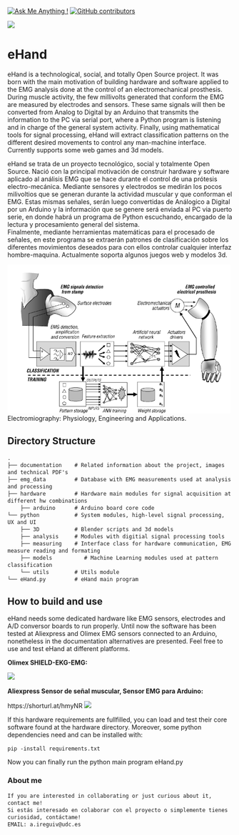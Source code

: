 [![Ask Me Anything !](https://img.shields.io/badge/Ask%20me-anything-1abc9c.svg)](https://www.linkedin.com/in/aireguivalcarcel/)
[![GitHub contributors](https://img.shields.io/badge/-contributors-blue)](https://github.com/aleir97/ehand/graphs/contributors/)

<html>
  <head>
    <img src="https://1000marcas.net/wp-content/uploads/2019/12/UDC-emblema.jpg" high="300" width="500" class="center">
  </head>
</html>


# eHand
eHand is a technological, social, and totally Open Source project. It was born with the main motivation of building hardware and software applied to the EMG analysis done at the control of an electromechanical prosthesis.
During muscle activity, the few millivolts generated that conform the EMG are measured by electrodes and sensors. These same signals will then be converted from Analog to Digital by an Arduino that transmits the information to the PC via serial port, where a Python program is listening and in charge of the general system activity.
Finally, using mathematical tools for signal processing, eHand will extract classification patterns on the different desired movements to control any man-machine interface. Currently supports some web games and 3d models.

eHand se trata de un proyecto tecnológico, social y totalmente Open Source. Nació con la principal motivación de construir hardware y software aplicado al análisis EMG que se hace durante el control de una prótesis electro-mecánica.
Mediante sensores y electrodos se medirán los pocos milivoltios que se generan durante la actividad muscular y que conforman el EMG. Estas mismas señales, serán luego convertidas de Análogico a Digital por un Arduino y la información que se genere será enviada al PC via puerto serie, en donde habrá un programa de Python escuchando, encargado de la lectura y procesamiento general del sistema.\
Finalmente, mediante herramientas matemáticas para el procesado de señales, en este programa se extraerán patrones de clasificación sobre los diferentes movimientos deseados para con ellos controlar cualquier interfaz hombre-maquina. Actualmente soporta algunos juegos web y modelos 3d. 


<html>
  <head>
    <img src="https://github.com/aleir97/eHand/blob/master/documentation/misce/prostheses_general_architecture.png" high="300" width="500" class="center">
	<figcaption> Electromiography: Physiology, Engineering and Applications. </figcaption>
  </head>
</html>

Directory Structure
------
    .
    ├── documentation    # Related information about the project, images and technical PDF's
    ├── emg_data         # Database with EMG measurements used at analysis and processing
    ├── hardware         # Hardware main modules for signal acquisition at different hw combinations
        ├── arduino      # Arduino board core code
    └── python           # System modules, high-level signal processing, UX and UI
        ├── 3D           # Blender scripts and 3d models 
        ├── analysis     # Modules with digitial signal processing tools 
        ├── measuring    # Interface class for hardware communication, EMG measure reading and formating
        ├── models      	# Machine Learning modules used at pattern classification 
        └── utils        # Utils module
    └── eHand.py         # eHand main program


How to build and use
------
eHand needs some dedicated hardware like EMG sensors, electrodes and A/D conversor boards to run properly. Until now the software has been tested at Aliexpress and Olimex EMG sensors connected to an Arduino, nonetheless in the documentation
alternatives are presented. Feel free to use and test eHand at different platforms.
 
**Olimex SHIELD-EKG-EMG:**
<html>
  <head>
    <img src="https://www.olimex.com/Products/Duino/Shields/SHIELD-EKG-EMG/images/thumbs/310x230/SHIELD-EKG-EMG-01.jpg" high="300" width="500" onclick="">
  </head>
</html>

**Aliexpress Sensor de señal muscular, Sensor EMG para Arduino:**
<html>
  <head>
    https://shorturl.at/hmyNR
    <img src="https://ae01.alicdn.com/kf/HTB1CWTKayzxK1RkSnaVq6xn9VXaA.jpg" high="300" width="500" onclick="">
  </head>
</html>

If this hardware requirements are fullfilled, you can load and test their core software found at the hardware directory. Moreover, some python dependencies need and can be installed with:

```console
pip -install requirements.txt 
```

Now you can finally run the python main program eHand.py

### About me
    If you are interested in collaborating or just curious about it, contact me!
    Si estás interesado en colaborar con el proyecto o simplemente tienes curiosidad, contáctame!
    EMAIL: a.ireguiv@udc.es
    

